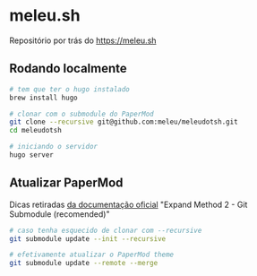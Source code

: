 # meleu.sh

Repositório por trás do <https://meleu.sh>

## Rodando localmente

```bash
# tem que ter o hugo instalado
brew install hugo

# clonar com o submodule do PaperMod
git clone --recursive git@github.com:meleu/meleudotsh.git
cd meleudotsh

# iniciando o servidor
hugo server
```

## Atualizar PaperMod

Dicas retiradas [da documentação oficial](https://adityatelange.github.io/hugo-PaperMod/posts/papermod/papermod-installation/) "Expand Method 2 - Git Submodule (recomended)"

```bash
# caso tenha esquecido de clonar com --recursive
git submodule update --init --recursive

# efetivamente atualizar o PaperMod theme
git submodule update --remote --merge
```

